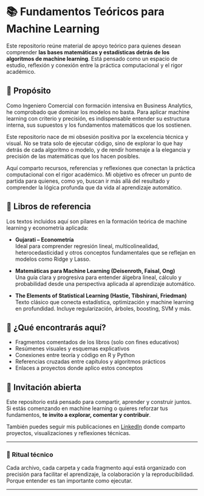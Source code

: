 # 📚 Fundamentos Teóricos para Machine Learning

Este repositorio reúne material de apoyo teórico para quienes desean comprender **las bases matemáticas y estadísticas detrás de los algoritmos de machine learning**. Está pensado como un espacio de estudio, reflexión y conexión entre la práctica computacional y el rigor académico.

## 🎯 Propósito

Como Ingeniero Comercial con formación intensiva en Business Analytics, he comprobado que dominar los modelos no basta. Para aplicar machine learning con criterio y precisión, es indispensable entender su estructura interna, sus supuestos y los fundamentos matemáticos que los sostienen.

Este repositorio nace de mi obsesión positiva por la excelencia técnica y visual. No se trata solo de ejecutar código, sino de explorar lo que hay detrás de cada algoritmo o modelo, y de rendir homenaje a la elegancia y precisión de las matemáticas que los hacen posibles.

Aquí comparto recursos, referencias y reflexiones que conectan la práctica computacional con el rigor académico. Mi objetivo es ofrecer un punto de partida para quienes, como yo, buscan ir más allá del resultado y comprender la lógica profunda que da vida al aprendizaje automático.


## 📘 Libros de referencia

Los textos incluidos aquí son pilares en la formación teórica de machine learning y econometría aplicada:

- **Gujarati – Econometría**  
  Ideal para comprender regresión lineal, multicolinealidad, heterocedasticidad y otros conceptos fundamentales que se reflejan en modelos como Ridge y Lasso.

- **Matemáticas para Machine Learning (Deisenroth, Faisal, Ong)**  
  Una guía clara y progresiva para entender álgebra lineal, cálculo y probabilidad desde una perspectiva aplicada al aprendizaje automático.

- **The Elements of Statistical Learning (Hastie, Tibshirani, Friedman)**  
  Texto clásico que conecta estadística, optimización y machine learning en profundidad. Incluye regularización, árboles, boosting, SVM y más.

## 🧠 ¿Qué encontrarás aquí?

- Fragmentos comentados de los libros (solo con fines educativos)
- Resúmenes visuales y esquemas explicativos
- Conexiones entre teoría y código en R y Python
- Referencias cruzadas entre capítulos y algoritmos prácticos
- Enlaces a proyectos donde aplico estos conceptos

## 🤝 Invitación abierta

Este repositorio está pensado para compartir, aprender y construir juntos. Si estás comenzando en machine learning o quieres reforzar tus fundamentos, **te invito a explorar, comentar y contribuir**.

También puedes seguir mis publicaciones en [LinkedIn](https://linkedin.com/in/alejandrofigueroarojas) donde comparto proyectos, visualizaciones y reflexiones técnicas.

---

### 🧼 Ritual técnico

Cada archivo, cada carpeta y cada fragmento aquí está organizado con precisión para facilitar el aprendizaje, la colaboración y la reproducibilidad. Porque entender es tan importante como ejecutar.

---
